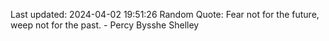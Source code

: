Last updated: 2024-04-02 19:51:26
Random Quote: Fear not for the future, weep not for the past. - Percy Bysshe Shelley